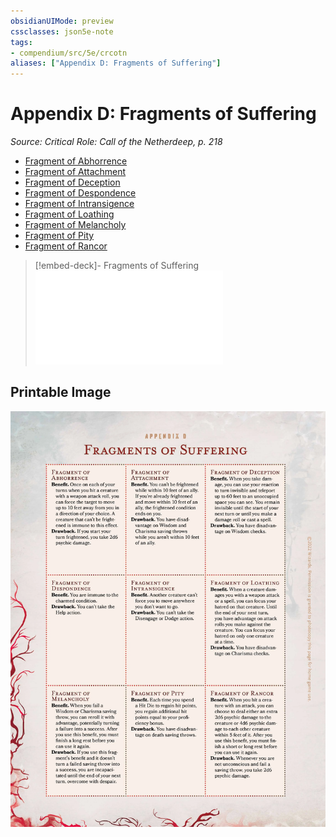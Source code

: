```yaml
---
obsidianUIMode: preview
cssclasses: json5e-note
tags:
- compendium/src/5e/crcotn
aliases: ["Appendix D: Fragments of Suffering"]
---
```

# Appendix D: Fragments of Suffering
*Source: Critical Role: Call of the Netherdeep, p. 218* 

- [Fragment of Abhorrence](Mechanics/rewards/fragment-of-abhorrence-crcotn.md)  
- [Fragment of Attachment](Mechanics/rewards/fragment-of-attachment-crcotn.md)  
- [Fragment of Deception](Mechanics/rewards/fragment-of-deception-crcotn.md)  
- [Fragment of Despondence](Mechanics/rewards/fragment-of-despondence-crcotn.md)  
- [Fragment of Intransigence](Mechanics/rewards/fragment-of-intransigence-crcotn.md)  
- [Fragment of Loathing](Mechanics/rewards/fragment-of-loathing-crcotn.md)  
- [Fragment of Melancholy](Mechanics/rewards/fragment-of-melancholy-crcotn.md)  
- [Fragment of Pity](Mechanics/rewards/fragment-of-pity-crcotn.md)  
- [Fragment of Rancor](Mechanics/rewards/fragment-of-rancor-crcotn.md)  

> [!embed-deck]- Fragments of Suffering
> ![Fragments of Suffering](Mechanics/decks/fragments-of-suffering-crcotn.md)

## Printable Image

![](https://raw.githubusercontent.com/5etools-mirror-3/5etools-img/main/adventure/CRCotN/115-appendix-d-fragments.webp#center)